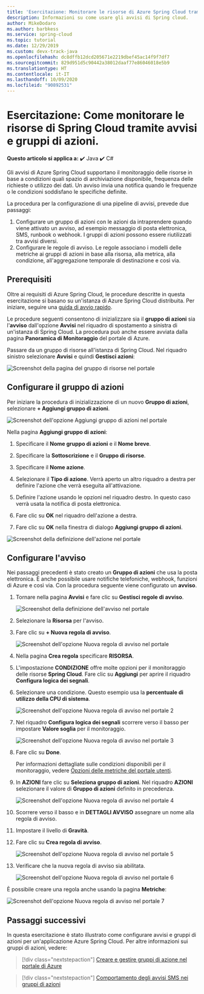 ```yaml
---
title: 'Esercitazione: Monitorare le risorse di Azure Spring Cloud tramite avvisi e gruppi di azioni | Microsoft Docs'
description: Informazioni su come usare gli avvisi di Spring cloud.
author: MikeDodaro
ms.author: barbkess
ms.service: spring-cloud
ms.topic: tutorial
ms.date: 12/29/2019
ms.custom: devx-track-java
ms.openlocfilehash: dc8dffb12dcd205671e2219dbef45ac14f9f7df7
ms.sourcegitcommit: 829d951d5c90442a38012daaf77e86046018e5b9
ms.translationtype: HT
ms.contentlocale: it-IT
ms.lasthandoff: 10/09/2020
ms.locfileid: "90892531"
---
```

# <a name="tutorial-how-to-monitor-spring-cloud-resources-using-alerts-and-action-groups"></a>Esercitazione: Come monitorare le risorse di Spring Cloud tramite avvisi e gruppi di azioni.

**Questo articolo si applica a:** ✔️ Java ✔️ C#

Gli avvisi di Azure Spring Cloud supportano il monitoraggio delle risorse in base a condizioni quali spazio di archiviazione disponibile, frequenza delle richieste o utilizzo dei dati. Un avviso invia una notifica quando le frequenze o le condizioni soddisfano le specifiche definite.

La procedura per la configurazione di una pipeline di avvisi, prevede due passaggi: 
1. Configurare un gruppo di azioni con le azioni da intraprendere quando viene attivato un avviso, ad esempio messaggio di posta elettronica, SMS, runbook o webhook. I gruppi di azioni possono essere riutilizzati tra avvisi diversi.
2. Configurare le regole di avviso. Le regole associano i modelli delle metriche ai gruppi di azioni in base alla risorsa, alla metrica, alla condizione, all'aggregazione temporale di destinazione e così via.

## <a name="prerequisites"></a>Prerequisiti

Oltre ai requisiti di Azure Spring Cloud, le procedure descritte in questa esercitazione si basano su un'istanza di Azure Spring Cloud distribuita.  Per iniziare, seguire una [guida di avvio rapido](spring-cloud-quickstart.md).

Le procedure seguenti consentono di inizializzare sia il **gruppo di azioni** sia l'**avviso** dall'opzione **Avvisi** nel riquadro di spostamento a sinistra di un'istanza di Spring Cloud. La procedura può anche essere avviata dalla pagina **Panoramica di Monitoraggio** del portale di Azure. 

Passare da un gruppo di risorse all'istanza di Spring Cloud. Nel riquadro sinistro selezionare **Avvisi** e quindi **Gestisci azioni**:

![Screenshot della pagina del gruppo di risorse nel portale](media/alerts-action-groups/action-1-a.png)

## <a name="set-up-action-group"></a>Configurare il gruppo di azioni

Per iniziare la procedura di inizializzazione di un nuovo **Gruppo di azioni**, selezionare **+ Aggiungi gruppo di azioni**.

![Screenshot dell'opzione Aggiungi gruppo di azioni nel portale](media/alerts-action-groups/action-1.png)

Nella pagina **Aggiungi gruppo di azioni**:

 1. Specificare il **Nome gruppo di azioni** e il **Nome breve**.

 1. Specificare la **Sottoscrizione** e il **Gruppo di risorse**.

 1. Specificare il **Nome azione**.

 1. Selezionare il **Tipo di azione**.  Verrà aperto un altro riquadro a destra per definire l'azione che verrà eseguita all'attivazione.

 1. Definire l'azione usando le opzioni nel riquadro destro.  In questo caso verrà usata la notifica di posta elettronica.

 1. Fare clic su **OK** nel riquadro dell'azione a destra.

 1. Fare clic su **OK** nella finestra di dialogo **Aggiungi gruppo di azioni**. 

  ![Screenshot della definizione dell'azione nel portale](media/alerts-action-groups/action-2.png)

## <a name="set-up-alert"></a>Configurare l'avviso 

Nei passaggi precedenti è stato creato un **Gruppo di azioni** che usa la posta elettronica. È anche possibile usare notifiche telefoniche, webhook, funzioni di Azure e così via. Con la procedura seguente viene configurato un **avviso**.

1. Tornare nella pagina **Avvisi** e fare clic su **Gestisci regole di avviso**.

   ![Screenshot della definizione dell'avviso nel portale](media/alerts-action-groups/alerts-2.png)

1. Selezionare la **Risorsa** per l'avviso.

1. Fare clic su **+ Nuova regola di avviso**.

   ![Screenshot dell'opzione Nuova regola di avviso nel portale](media/alerts-action-groups/alerts-3.png)

1. Nella pagina **Crea regola** specificare **RISORSA**.

1. L'impostazione **CONDIZIONE** offre molte opzioni per il monitoraggio delle risorse **Spring Cloud**.  Fare clic su **Aggiungi** per aprire il riquadro **Configura logica dei segnali**.

1. Selezionare una condizione. Questo esempio usa la **percentuale di utilizzo della CPU di sistema**.

   ![Screenshot dell'opzione Nuova regola di avviso nel portale 2](media/alerts-action-groups/alerts-3-1.png)

1. Nel riquadro **Configura logica dei segnali** scorrere verso il basso per impostare **Valore soglia** per il monitoraggio.

   ![Screenshot dell'opzione Nuova regola di avviso nel portale 3](media/alerts-action-groups/alerts-3-2.png)

1. Fare clic su **Done**.

   Per informazioni dettagliate sulle condizioni disponibili per il monitoraggio, vedere [Opzioni delle metriche del portale utenti](spring-cloud-concept-metrics.md#user-metrics-options).

1. In **AZIONI** fare clic su **Seleziona gruppo di azioni**. Nel riquadro **AZIONI** selezionare il valore di **Gruppo di azioni** definito in precedenza.

   ![Screenshot dell'opzione Nuova regola di avviso nel portale 4](media/alerts-action-groups/alerts-3-3.png) 

1. Scorrere verso il basso e in **DETTAGLI AVVISO** assegnare un nome alla regola di avviso.

1. Impostare il livello di **Gravità**.

1. Fare clic su **Crea regola di avviso**.

   ![Screenshot dell'opzione Nuova regola di avviso nel portale 5](media/alerts-action-groups/alerts-3-4.png)

1. Verificare che la nuova regola di avviso sia abilitata.

   ![Screenshot dell'opzione Nuova regola di avviso nel portale 6](media/alerts-action-groups/alerts-4.png)

È possibile creare una regola anche usando la pagina **Metriche**:

![Screenshot dell'opzione Nuova regola di avviso nel portale 7](media/alerts-action-groups/alerts-5.png)

## <a name="next-steps"></a>Passaggi successivi

In questa esercitazione è stato illustrato come configurare avvisi e gruppi di azioni per un'applicazione Azure Spring Cloud. Per altre informazioni sui gruppi di azioni, vedere:

> [!div class="nextstepaction"]
> [Creare e gestire gruppi di azione nel portale di Azure](https://docs.microsoft.com/azure/azure-monitor/platform/action-groups)

> [!div class="nextstepaction"]
> [Comportamento degli avvisi SMS nei gruppi di azioni](https://docs.microsoft.com/azure/azure-monitor/platform/alerts-sms-behavior)
